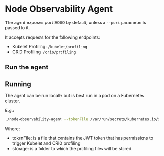 # Node Observability Agent

The agent exposes port 9000 by default, unless a `--port` parameter is passed to it. 

It accepts requests for the following endpoints:

- Kubelet Profiling: `/kubelet/profiling`
- CRIO Profiling: `/crio/profiling`

## Run the agent

## Running

The agent can be run locally but is best run in a pod on a Kubernetes cluster.


E.g.:

```bash
./node-observability-agent --tokenFile /var/run/secrets/kubernetes.io/serviceaccount/token --storage /host/tmp/pprofs/
```

Where:
* tokenFile: is a file that contains the JWT token that has permissions to trigger Kubelet and CRIO profiling
* storage: is a folder to which the profiling files will be stored.
